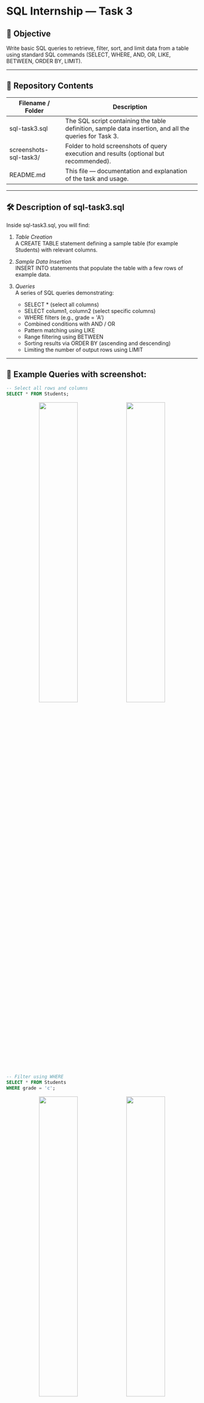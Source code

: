 # SQL Internship — Task 3

## 🎯 Objective  
Write basic SQL queries to retrieve, filter, sort, and limit data from a table using standard SQL commands (SELECT, WHERE, AND, OR, LIKE, BETWEEN, ORDER BY, LIMIT).

---

## 📂 Repository Contents

| Filename / Folder        | Description |
|--------------------------|-------------|
| sql-task3.sql             | The SQL script containing the table definition, sample data insertion, and all the queries for Task 3. |
| screenshots-sql-task3/    | Folder to hold screenshots of query execution and results (optional but recommended). |
| README.md              | This file — documentation and explanation of the task and usage. |

---

## 🛠 Description of sql-task3.sql

Inside sql-task3.sql, you will find:

1. *Table Creation*  
   A CREATE TABLE statement defining a sample table (for example Students) with relevant columns.

2. *Sample Data Insertion*  
   INSERT INTO statements that populate the table with a few rows of example data.  

3. *Queries*  
   A series of SQL queries demonstrating:
   - SELECT * (select all columns)  
   - SELECT column1, column2 (select specific columns)  
   - WHERE filters (e.g., grade = 'A')  
   - Combined conditions with AND / OR  
   - Pattern matching using LIKE  
   - Range filtering using BETWEEN  
   - Sorting results via ORDER BY (ascending and descending)  
   - Limiting the number of output rows using LIMIT

---

## 📝 Example Queries with screenshot:

```sql
-- Select all rows and columns
SELECT * FROM Students;
```
<p align="center">
<img src="https://github.com/user-attachments/assets/92b83296-1440-4f00-89f8-dcb9d7fc8ad9" width="45%" />
<img src="https://github.com/user-attachments/assets/7e0a0c9d-b257-46ea-8e3b-043c489508e2" width="45%" />
</p>

```sql
-- Filter using WHERE 
SELECT * FROM Students
WHERE grade = 'c';
```
<p align="center">
<img src="https://github.com/user-attachments/assets/e039f82c-7868-485b-ae4d-3613562fcf37" width="45%" />
<img src="https://github.com/user-attachments/assets/fcf084cc-0c13-47b6-a744-fa69d0cc8bc9" width="45%" />
</p>

```sql
-- Filtering rows using AND
SELECT * FROM StUdents_Data
WHERE grade= 'A' AND score > 80;
```
<p align="center">
<img src="https://github.com/user-attachments/assets/7802e814-bcdf-4907-ad3f-60db6f3eb5ba" width="45%" />
<img src="https://github.com/user-attachments/assets/94ccdd34-4433-423a-8cb9-fc9f6bc04711" width="45%" />
</p>

```sql
 -- Filtering rows using OR
SELECT * FROM Students_Data
WHERE students_id= 2 OR students_id= 5;
```
<p align="center">
<img src="https://github.com/user-attachments/assets/aad095dc-73bc-4d2d-9a76-b369f739b708" width="45%" />
<img src="https://github.com/user-attachments/assets/5ab13332-35f7-4c92-8450-7d5deb20bf20" width="45%" />
</p>

```sql
-- Pattern match using LIKE
SELECT * FROM Students
WHERE name LIKE 'J%';
```
<p align="center">
<img src="https://github.com/user-attachments/assets/d75ac087-7967-4b6a-8a05-84097235b460" width="45%" />
<img src="https://github.com/user-attachments/assets/b701149a-9e90-4257-a44d-df09b30c585e" width="45%" />
</p>

```sql
-- Range filtering using BETWEEN
SELECT * FROM Students
WHERE age BETWEEN 15 AND 18;
```
<p align="center">
<img src="https://github.com/user-attachments/assets/cd787ec7-0a12-47e6-bca1-9cee933ddc21" width="45%" />
<img src="https://github.com/user-attachments/assets/74e920ab-f939-4c79-93d1-9108698a481d" width="45%" />
</p>

```sql
-- sort with ORDER BY (ascending)
SELECT * FROM Students_Data
ORDER BY score ASC;
```
<p align="center">
<img src="https://github.com/user-attachments/assets/1dc18ed9-f0f2-4875-aaf1-4ceff54bf94e" width="45%" />
<img src="https://github.com/user-attachments/assets/31dcfabd-2c59-428d-905e-52f304e9fe96" width="45%" />
</p>

```sql
-- Sort by score descending
SELECT * FROM Students
ORDER BY score DESC;
```
<p align="center">
<img src="https://github.com/user-attachments/assets/a0c36960-1323-4678-99a2-b84136467084" width="45%" />
<img src="https://github.com/user-attachments/assets/502d9cbc-df1a-4744-9cb6-f5bcdfa8f79a" width="45%" />
</p>

```sql
-- Limit output rows
SELECT * FROM Students
LIMIT 3;
```
<p align="center">
<img src="https://github.com/user-attachments/assets/e6120a29-b069-42f0-abb9-bd6b9287f1b7" width="45%" />
<img src="https://github.com/user-attachments/assets/1cb1e1a8-36d2-40b3-9ccd-ce94fd8d4049" width="45%" />
</p>



